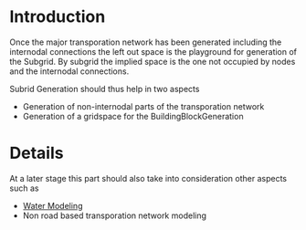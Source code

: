 # Introduction #

Once the major transporation network has been generated including the internodal connections the left out space is the playground for generation of the Subgrid. By subgrid the implied space is the one not occupied by nodes and the internodal connections.


Subrid Generation should thus help in two aspects
  * Generation of non-internodal parts of the transporation network
  * Generation of a gridspace for the BuildingBlockGeneration


# Details #

At a later stage this part should also take into consideration other aspects such as
  * [Water Modeling](WaterModeling.md)
  * Non road based transporation network modeling